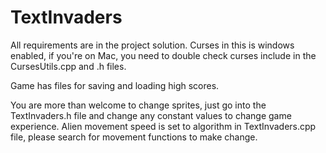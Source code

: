 # TextInvaders

All requirements are in the project solution.  Curses in this is windows enabled, if you're on Mac, you need to double check curses include in the CursesUtils.cpp and .h files.  

Game has files for saving and loading high scores.

You are more than welcome to change sprites, just go into the TextInvaders.h file and change any constant values to change game experience.  Alien movement speed is set to algorithm in TextInvaders.cpp file, please search for movement functions to make change.
